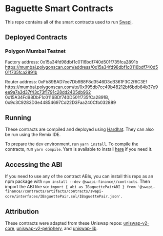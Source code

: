 # Baguette Smart Contracts
This repo contains all of the smart contracts used to run [Swapi](https://www.swapi.finance/).

## Deployed Contracts

### Polygon Mumbai Testnet

Factory address:
0x15a34fd98dbf1c0116bdf740d501f735fca2891b
https://mumbai.polygonscan.com/address/0x15a34fd98dbf1c0116bdf740d501f735fca2891b

Router address:
0xFb89BAD7ee7Db9B8F8d3546D3cB361F3C2f6C3Ef
https://mumbai.polygonscan.com/tx/0x995db7cc49b48212bf6bdb84b37e9ee9a7a3d37f43c73f1791c28dd2405db962
0x15A34Fd98DbF1c0116BDf740D501f735fCa2891B, 0x9c3C9283D3e44854697Cd22D3Faa240Cfb032889

## Running
These contracts are compiled and deployed using [Hardhat](https://hardhat.org/). They can also be run using the Remix IDE.

To prepare the dev environment, run `yarn install`. To compile the contracts, run `yarn compile`. Yarn is available to install [here](https://classic.yarnpkg.com/en/docs/install/#debian-stable) if you need it.

## Accessing the ABI
If you need to use any of the contract ABIs, you can install this repo as an npm package with `npm install --dev @swapi-finance//contracts`. Then import the ABI like so: `import { abi as IBaguettePairABI } from '@swapi-finance//contracts/artifacts/contracts/swapi-core/interfaces/IBaguettePair.sol/IBaguettePair.json'`.

## Attribution
These contracts were adapted from these Uniswap repos: [uniswap-v2-core](https://github.com/Uniswap/uniswap-v2-core), [uniswap-v2-periphery](https://github.com/Uniswap/uniswap-v2-core), and [uniswap-lib](https://github.com/Uniswap/uniswap-lib).
